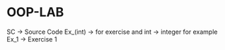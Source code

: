 # OOP-LAB

SC -> Source Code
Ex_(int) -> for exercise and int -> integer
            for example Ex_1 -> Exercise 1
